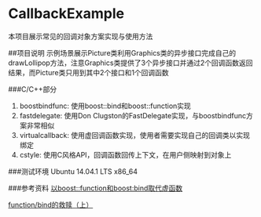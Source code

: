 # CallbackExample
本项目展示常见的回调对象方案实现与使用方法

##项目说明
示例场景展示Picture类利用Graphics类的异步接口完成自己的drawLollipop方法，注意Graphics类提供了3个异步接口并通过2个回调函数返回结果，而Picture类只用到其中2个接口和1个回调函数

###C/C++部分
1. boostbindfunc: 使用boost::bind和boost::function实现
2. fastdelegate: 使用Don Clugston的FastDelegate实现，与boostbindfunc方案非常相似
3. virtualcallback: 使用虚回调函数实现，使用者需要实现自己的回调类以实现绑定
4. cstyle: 使用C风格API，回调函数回传上下文，在用户侧映射到对象上

###测试环境
Ubuntu 14.04.1 LTS x86_64

###参考资料
[以boost::function和boost:bind取代虚函数](http://blog.csdn.net/Solstice/article/details/3066268)

[function/bind的救赎（上）](http://blog.csdn.net/myan/article/details/5928531)
